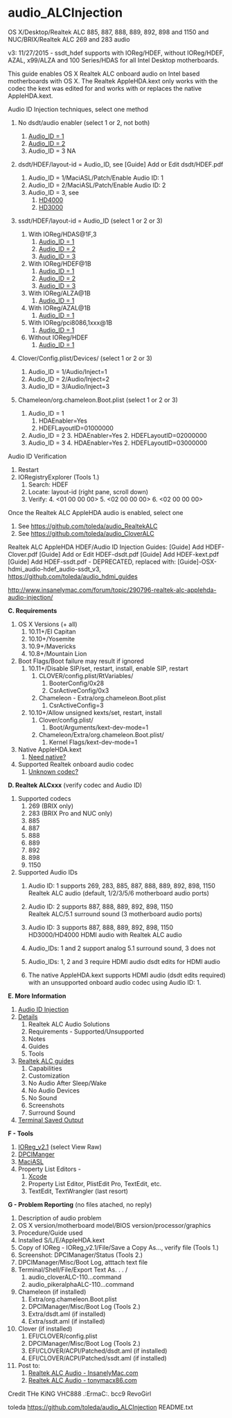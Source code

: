 audio_ALCInjection
============
OS X/Desktop/Realtek ALC 885, 887, 888, 889, 892, 898 and 1150 and NUC/BRIX/Realtek ALC 269 and 283 audio

v3: 11/27/2015 - ssdt_hdef supports with IOReg/HDEF, without IOReg/HDEF, AZAL, x99/ALZA and 100 Series/HDAS for all Intel Desktop motherboards.

This guide enables OS X Realtek ALC onboard audio on Intel based motherboards with OS X. The Realtek AppleHDA.kext only works with the codec the kext was edited for and works with or replaces the native AppleHDA.kext.


Audio ID Injection techniques, select one method

1. No dsdt/audio enabler (select 1 or 2, not both)

	1. [Audio_ID = 1]()
	2. [Audio_ID = 2]()
	4. Audio_ID = 3 NA

2. dsdt/HDEF/layout-id = Audio_ID, see [Guide] Add or Edit dsdt/HDEF.pdf

	1. Audio_ID = 1/MaciASL/Patch/Enable Audio ID: 1
	2. Audio_ID = 2/MaciASL/Patch/Enable Audio ID: 2
	3. Audio_ID = 3, see
		1. [HD4000]()
		2. [HD3000]()

3. ssdt/HDEF/layout-id = Audio_ID (select 1 or 2 or 3)

	1. With IOReg/HDAS@1F,3
		1. [Audio_ID = 1]()
		2. [Audio_ID = 2]()
		3. [Audio_ID = 3]()
	2. With IOReg/HDEF@1B
		1. [Audio_ID = 1]()
		2. [Audio_ID = 2]()
		3. [Audio_ID = 3]()
	3. With IOReg/ALZA@1B
		1. [Audio_ID = 1]()
	4. With IOReg/AZAL@1B
		1. [Audio_ID = 1]() 
	5. With IOReg/pci8086,1xxx@1B
		1. [Audio_ID = 1]()
	6. Without IOReg/HDEF
		1. [Audio_ID = 1]()

4. Clover/Config.plist/Devices/ (select 1 or 2 or 3)
	1. Audio_ID = 1/Audio/Inject=1
	2. Audio_ID = 2/Audio/Inject=2
	3. Audio_ID = 3/Audio/Inject=3

5. Chameleon/org.chameleon.Boot.plist (select 1 or 2 or 3)
	1. Audio_ID = 1
		1. HDAEnabler=Yes
		2. HDEFLayoutID=01000000
	2. Audio_ID = 2
		3. HDAEnabler=Yes
		2. HDEFLayoutID=02000000
	3. Audio_ID = 3
		4. HDAEnabler=Yes
		2. HDEFLayoutID=03000000


Audio ID Verification

1. Restart
2. IORegistryExplorer (Tools 1.)
	1. Search: HDEF
	2. Locate: layout-id (right pane, scroll down)
	3. Verify:
		4. <01 00 00 00>
		5. <02 00 00 00>
		6. <02 00 00 00>

Once the Realtek ALC AppleHDA audio is enabled, select one
1. See https://github.com/toleda/audio_RealtekALC
2. See https://github.com/toleda/audio_CloverALC

Realtek ALC AppleHDA HDEF/Audio ID Injection Guides:
[Guide] Add HDEF-Clover.pdf
[Guide] Add or Edit HDEF-dsdt.pdf
[Guide] Add HDEF-kext.pdf
[Guide] Add HDEF-ssdt.pdf - DEPRECATED, replaced with:
[Guide]-OSX-hdmi_audio-hdef_audio-ssdt_v3, https://github.com/toleda/audio_hdmi_guides


http://www.insanelymac.com/forum/topic/290796-realtek-alc-applehda-audio-injection/

**C. Requirements**

1.  OS X Versions (+ all)
    1.  10.11+/El Capitan 
    2.  10.10+/Yosemite
    3.  10.9+/Mavericks
    4.  10.8+/Mountain Lion
2. Boot Flags/Boot failure may result if ignored
	1. 10.11+/Disable SIP/set, restart, install, enable SIP, restart
		1. CLOVER/config.plist/RtVariables/
			1. BooterConfig/0x28
			2. CsrActiveConfig/0x3
		2. Chameleon - Extra/org.chameleon.Boot.plist
			1. CsrActiveConfig=3
	2. 10.10+/Allow unsigned kexts/set, restart, install
		1. Clover/config.plist/
			1. Boot/Arguments/kext-dev-mode=1
		2. Chameleon/Extra/org.chameleon.Boot.plist/
			1. Kernel Flags/kext-dev-mode=1
3.  Native AppleHDA.kext
    1.  [Need native?](https://github.com/toleda/audio_ALC_guides/blob/master/Restore%20native%20AppleHDA%20%5BGuide%5D.pdf)
4.  Supported Realtek onboard audio codec
    1.  [Unknown codec?](https://github.com/toleda/audio_ALC_guides/blob/master/Identify%20Audio%20Codec%20%5BGuide%5D.pdf)

**D. Realtek ALCxxx** (verify codec and Audio ID)

1.  Supported codecs
    1.  269 (BRIX only)
    2.  283 (BRIX Pro and NUC only)
    3.  885
    4.  887
    5.  888
    6.  889
    7.  892
    8.  898
    9.  1150
2.  Supported Audio IDs
    1. Audio ID: 1 supports 269, 283, 885, 887, 888, 889, 892, 898, 1150  
        Realtek ALC audio (default, 1/2/3/5/6 motherboard audio ports)

    2. Audio ID: 2 supports 887, 888, 889, 892, 898, 1150   
        Realtek ALC/5.1 surround sound (3 motherboard audio ports) 

    3. Audio ID: 3 supports 887, 888, 889, 892, 898, 1150  
        HD3000/HD4000 HDMI audio with Realtek ALC audio
    4. Audio_IDs: 1 and 2 support analog 5.1 surround sound, 3 does not  
    5. Audio_IDs: 1, 2 and 3 require HDMI audio dsdt edits for HDMI audio
    6.  The native AppleHDA.kext supports HDMI audio (dsdt edits required) with an unsupported onboard audio codec using Audio ID: 1. 



**E. More Information**

1. [Audio ID Injection](https://github.com/toleda/audio_ALCInjection)
2. [Details](https://github.com/toleda/audio_RealtekALC/blob/master/DETAILS.md)
    1.  Realtek ALC Audio Solutions
    2.  Requirements - Supported/Unsupported
    3.  Notes
    4.  Guides
    5.  Tools
3. [Realtek ALC guides](https://github.com/toleda/audio_ALC_guides)
	1. Capabilities
	2. Customization 
	3. No Audio After Sleep/Wake
	4. No Audio Devices
	5. No Sound
	6. Screenshots
	7. Surround Sound 
4. [Terminal Saved Output](https://github.com/toleda/audio_RealtekALC/blob/master/Terminal:audio_realtekALC-110.command_v1.0a.txt)

**F - Tools**

1. [IOReg_v2.1](https://github.com/toleda/audio_ALCInjection/blob/master/IORegistryExplorer_v2.1.zip) (select View Raw)
2. [DPCIManger](http://sourceforge.net/projects/dpcimanager/)  
3. [MaciASL](http://sourceforge.net/projects/maciasl/)
4. Property List Editors -
	1. [Xcode](https://developer.apple.com/xcode/)  
	2. Property List Editor, PlistEdit Pro, TextEdit, etc.
	3. TextEdit, TextWrangler (last resort)

**G - Problem Reporting** (no files atached, no reply)

1.	Description of audio problem
2.	OS X version/motherboard model/BIOS version/processor/graphics
3.	Procedure/Guide used
4.	Installed S/L/E/AppleHDA.kext
5.	Copy of IOReg - IOReg_v2.1/File/Save a Copy As…, verify file (Tools 1.)
6.	Screenshot: DPCIManager/Status (Tools 2.) 
7.	DPCIManager/Misc/Boot Log, atttach text file
8.	Terminal/Shell/File/Export Text As. . . /
	1. audio_cloverALC-110...command
	2. audio_pikeralphaALC-110...command
9. Chameleon (if installed)
	1. Extra/org.chameleon.Boot.plist
	2. DPCIManager/Misc/Boot Log (Tools 2.)
	3. Extra/dsdt.aml (if installed)
	4. Extra/ssdt.aml (if installed)
10.	Clover (if installed)
	1.	EFI/CLOVER/config.plist
	2.	DPCIManager/Misc/Boot Log (Tools 2.)
	3.	EFI/CLOVER/ACPI/Patched/dsdt.aml (if installed)
	4.	EFI/CLOVER/ACPI/Patched/ssdt.aml (if installed)
11.	Post to:
	1.	[Realtek ALC Audio - InsanelyMac.com](http://www.insanelymac.com/forum/topic/308387-el-capitan-realtek-alc-applehda-audio/page-1)
	2. [Realtek ALC Audio - tonymacx86.com](http://www.tonymacx86.com/audio/143752-no-audio-devices-realtek-alc-applehda-guide.html)

Credit
THe KiNG 
VHC888
.:ErmaC:.
bcc9
RevoGirl

toleda
https://github.com/toleda/audio_ALCInjection
README.txt